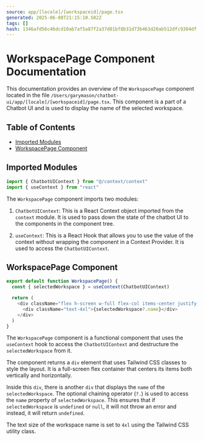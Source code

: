 ```yaml
---
source: app/[locale]/[workspaceid]/page.tsx
generated: 2025-06-08T21:15:10.502Z
tags: []
hash: 1346afd56c46dcd10ab7af5a87f2a37d81bf8b31d73b463d20ab512dfc9384df
---
```


# WorkspacePage Component Documentation

This documentation provides an overview of the `WorkspacePage` component located in the file `/Users/garymason/chatbot-ui/app/[locale]/[workspaceid]/page.tsx`. This component is a part of a Chatbot UI and is used to display the name of the selected workspace.

## Table of Contents

- [Imported Modules](#imported-modules)
- [WorkspacePage Component](#workspacepage-component)

## Imported Modules

```ts
import { ChatbotUIContext } from "@/context/context"
import { useContext } from "react"
```

The `WorkspacePage` component imports two modules:

1. `ChatbotUIContext`: This is a React Context object imported from the `context` module. It is used to pass down the state of the chatbot UI to the components in the component tree.

2. `useContext`: This is a React Hook that allows you to use the value of the context without wrapping the component in a Context Provider. It is used to access the `ChatbotUIContext`.

## WorkspacePage Component

```ts
export default function WorkspacePage() {
  const { selectedWorkspace } = useContext(ChatbotUIContext)

  return (
    <div className="flex h-screen w-full flex-col items-center justify-center">
      <div className="text-4xl">{selectedWorkspace?.name}</div>
    </div>
  )
}
```

The `WorkspacePage` component is a functional component that uses the `useContext` hook to access the `ChatbotUIContext` and destructure the `selectedWorkspace` from it.

The component returns a `div` element that uses Tailwind CSS classes to style the layout. It is a full-screen flex container that centers its items both vertically and horizontally.

Inside this `div`, there is another `div` that displays the `name` of the `selectedWorkspace`. The optional chaining operator (`?.`) is used to access the `name` property of `selectedWorkspace`. This ensures that if `selectedWorkspace` is `undefined` or `null`, it will not throw an error and instead, it will return `undefined`.

The text size of the workspace name is set to `4xl` using the Tailwind CSS utility class.